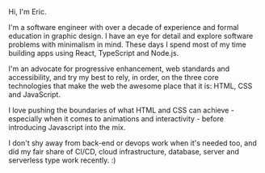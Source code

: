 Hi, I'm Eric.

I'm a software engineer with over a decade of experience and formal education in graphic design. I have an eye for detail and explore software problems with minimalism in mind. These days I spend most of my time building apps using React, TypeScript and Node.js.

I'm an advocate for progressive enhancement, web standards and accessibility, and try my best to rely, in order, on the three core technologies that make the web the awesome place that it is: HTML, CSS and JavaScript.

I love pushing the boundaries of what HTML and CSS can achieve - especially when it comes to animations and interactivity - before introducing Javascript into the mix.

I don't shy away from back-end or devops work when it's needed too, and did my fair share of CI/CD, cloud infrastructure, database, server and serverless type work recently. :)

<!-- [![Ericorruption's github stats](https://github-readme-stats.vercel.app/api?username=ericorruption&show_icons=true&count_private=true)](https://github.com/anuraghazra/github-readme-stats)
[![Top Langs](https://github-readme-stats.vercel.app/api/top-langs/?username=ericorruption)](https://github.com/anuraghazra/github-readme-stats) -->
